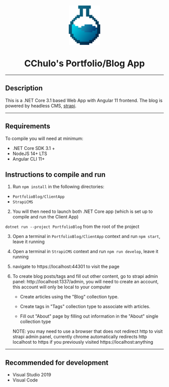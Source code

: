 <p align="center">
  <img src="PortfolioBlog/ClientApp/src/assets/svg-icons/logo-styled-gradient.svg" width="100" />
</p>

<div style="text-align: center;">
 <h1>CChulo's Portfolio/Blog App</h1>
</div>

---
## Description

This is a .NET Core 3.1 based Web App with Angular 11 frontend. The blog is powered by headless CMS, [strapi](https://strapi.io).


---

## Requirements

To compile you will need at minimum:

- .NET Core SDK 3.1 +
- NodeJS 14+ LTS
- Angular CLI 11+

## Instructions to compile and run

1. Run `npm install` in the following directories:

- `PortfolioBlog/ClientApp`
- `StrapiCMS`

2. You will then need to launch both .NET Core app (which is set up to compile and run the Client App)

`dotnet run --project PortfolioBlog` from the root of the project

3. Open a terminal in `PortfolioBlog/ClientApp` context and run `npm start`, leave it running

4. Open a terminal in `StrapiCMS` context and run `npm run develop`, leave it running

5. navigate to https://localhost:44301 to visit the page

6. To create blog posts/tags and fill out other content, go to strapi admin panel: http://localhost:1337/admin,
you will need to create an account, this account will only be local to your computer


    - Create articles using the "Blog" collection type.

    - Create tags in "Tags" collection type to associate with articles.

    - Fill out "About" page by filling out information in the "About" single collection type
    
    NOTE: you may need to use a browser that does not redirect http to visit strapi admin panel, currently chrome automatically redirects http localhost to https if you previously visited https://localhost:anything

---

## Recommended for development

- Visual Studio 2019
- Visual Code
